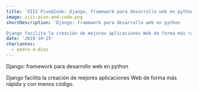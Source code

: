 ```yaml
---
title: 'XIII Pivo&Code: Django, framework para desarrollo web en python'
image: xiii-pivo-and-code.png
shortDescription: 'Django: framework para desarrollo web en python

Django facilita la creación de mejores aplicaciones Web de forma más rápida y con menos código.'
date: '2019-10-25'
charlantes:
  - pedro-d-diez
---
```


Django: framework para desarrollo web en python

Django facilita la creación de mejores aplicaciones Web de forma más rápida y con menos código.
